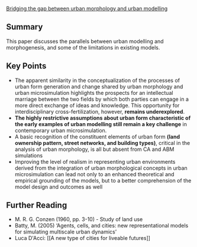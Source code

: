 [Bridging the gap between urban morphology and urban modelling](file:///C:/Users/conal/Downloads/G__UM+14(2)_Viewpoints123-124.pdf)
## Summary

This paper discusses the parallels between urban modelling and morphogenesis, and some of the limitations in existing models. 

## Key Points

- The apparent similarity in the conceptualization of the processes of urban form generation and change shared by urban morphology and urban microsimulation highlights the prospects for an intellectual marriage between the two fields by which both parties can engage in a more direct exchange of ideas and knowledge. This opportunity for interdisciplinary cross-fertilization, however, **remains underexplored**.
- **The highly restrictive assumptions about urban form characteristic of the early examples of urban modelling still remain a key challenge** in contemporary urban microsimulation.
- A basic recognition of the constituent elements of urban form **(land ownership pattern, street networks, and building types)**, critical in the analysis of urban morphology, is all but absent from CA and ABM simulations
- Improving the level of realism in representing urban environments derived from the integration of urban morphological concepts in urban microsimulation can lead not only to an enhanced theoretical and empirical grounding of the models, but to a better comprehension of the model design and outcomes as well

## Further Reading

- M. R. G. Conzen (1960, pp. 3-10) - Study of land use
- Batty, M. (2005) ‘Agents, cells, and cities: new representational models for simulating multiscale urban dynamics’
- Luca D'Acci: [[A new type of cities for liveable futures]]

